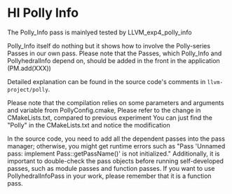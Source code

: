 # HI Polly Info

The Polly_Info pass is mainlyed tested by LLVM_exp4_polly_info

Polly_Info itself do nothing but it shows how to involve the Polly-series Passes in our own pass. Please note that the Passes, which Polly_Info and PollyhedralInfo depend on, should be added in the front in the application (PM.add(XXX))

Detailed explanation can be found in the source code's comments in `llvm-project/polly`.

Please note that the compilation relies on some parameters and arguments and variable from PollyConfig.cmake,
Please refer to the change in CMakeLists.txt, compared to previous experiment
You can just find the "Polly" in the CMakeLists.txt and notice the modification

In the source code, you need to add all the dependent passes into the pass manager; otherwise, you might get runtime errors such as "Pass 'Unnamed pass: implement Pass::getPassName()' is not initialized." Additionally, it is important to double-check the pass objects before running self-developed passes, such as module passes and function passes. If you want to use PollyhedralInfoPass in your work, please remember that it is a function pass.